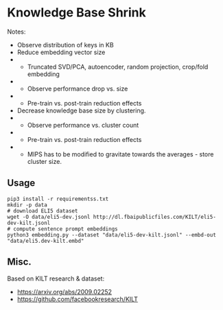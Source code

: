 # Knowledge Base Shrink

Notes:

- Observe distribution of keys in KB
- Reduce embedding vector size
- - Truncated SVD/PCA, autoencoder, random projection, crop/fold embedding
- - Observe performance drop vs. size
- - Pre-train vs. post-train reduction effects
- Decrease knowledge base size by clustering.
- - Observe performance vs. cluster count
- - Pre-train vs. post-train reduction effects
- - MIPS has to be modified to gravitate towards the averages - store cluster size.

## Usage

```
pip3 install -r requirementss.txt
mkdir -p data
# download ELI5 dataset
wget -O data/eli5-dev.jsonl http://dl.fbaipublicfiles.com/KILT/eli5-dev-kilt.jsonl
# compute sentence prompt embeddings
python3 embedding.py --dataset "data/eli5-dev-kilt.jsonl" --embd-out "data/eli5.dev-kilt.embd"
```

## Misc.

Based on KILT research & dataset:
- https://arxiv.org/abs/2009.02252
- https://github.com/facebookresearch/KILT